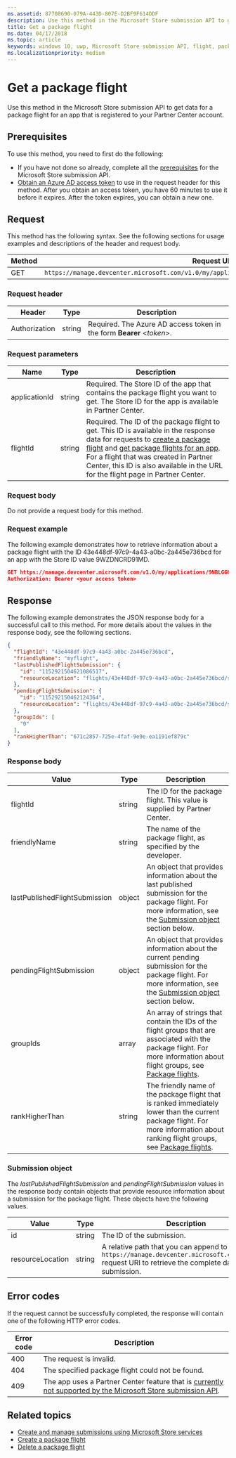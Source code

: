 ```yaml
---
ms.assetid: 87708690-079A-443D-807E-D2BF9F614DDF
description: Use this method in the Microsoft Store submission API to get data for a package flight for an app that is registered to your Partner Center account.
title: Get a package flight
ms.date: 04/17/2018
ms.topic: article
keywords: windows 10, uwp, Microsoft Store submission API, flight, package flight
ms.localizationpriority: medium
---
```

# Get a package flight

Use this method in the Microsoft Store submission API to get data for a package flight for an app that is registered to your Partner Center account.

## Prerequisites

To use this method, you need to first do the following:

* If you have not done so already, complete all the [prerequisites](create-and-manage-submissions-using-windows-store-services.md#prerequisites) for the Microsoft Store submission API.
* [Obtain an Azure AD access token](create-and-manage-submissions-using-windows-store-services.md#obtain-an-azure-ad-access-token) to use in the request header for this method. After you obtain an access token, you have 60 minutes to use it before it expires. After the token expires, you can obtain a new one.

## Request

This method has the following syntax. See the following sections for usage examples and descriptions of the header and request body.

| Method | Request URI                                                      |
|--------|------------------------------------------------------------------|
| GET    | `https://manage.devcenter.microsoft.com/v1.0/my/applications/{applicationId}/flights/{flightId}` |


### Request header

| Header        | Type   | Description                                                                 |
|---------------|--------|-----------------------------------------------------------------------------|
| Authorization | string | Required. The Azure AD access token in the form **Bearer** &lt;*token*&gt;. |


### Request parameters

| Name        | Type   | Description                                                                 |
|---------------|--------|-----------------------------------------------------------------------------|
| applicationId | string | Required. The Store ID of the app that contains the package flight you want to get. The Store ID for the app is available in Partner Center.  |
| flightId | string | Required. The ID of the package flight to get. This ID is available in the response data for requests to [create a package flight](create-a-flight.md) and [get package flights for an app](get-flights-for-an-app.md). For a flight that was created in Partner Center, this ID is also available in the URL for the flight page in Partner Center.  |


### Request body

Do not provide a request body for this method.

### Request example

The following example demonstrates how to retrieve information about a package flight with the ID 43e448df-97c9-4a43-a0bc-2a445e736bcd for an app with the Store ID value 9WZDNCRD91MD.

```json
GET https://manage.devcenter.microsoft.com/v1.0/my/applications/9NBLGGH4R315/flights/43e448df-97c9-4a43-a0bc-2a445e736bcd HTTP/1.1
Authorization: Bearer <your access token>
```

## Response

The following example demonstrates the JSON response body for a successful call to this method. For more details about the values in the response body, see the following sections.

```json
{
  "flightId": "43e448df-97c9-4a43-a0bc-2a445e736bcd",
  "friendlyName": "myflight",
  "lastPublishedFlightSubmission": {
    "id": "1152921504621086517",
    "resourceLocation": "flights/43e448df-97c9-4a43-a0bc-2a445e736bcd/submissions/1152921504621086517"
  },
  "pendingFlightSubmission": {
    "id": "115292150462124364",
    "resourceLocation": "flights/43e448df-97c9-4a43-a0bc-2a445e736bcd/submissions/1152921504621243647"
  },
  "groupIds": [
    "0"
  ],
  "rankHigherThan": "671c2857-725e-4faf-9e9e-ea1191ef879c"
}
```

### Response body

| Value      | Type   | Description                                                                                                                                                                                                                                                                         |
|------------|--------|----------------------------------------------------------------------------------------------------------------------------------------------------------------------------------------------------------------------------------------------------------------------------------------|
| flightId            | string  | The ID for the package flight. This value is supplied by Partner Center.  |
| friendlyName           | string  | The name of the package flight, as specified by the developer.   |  
| lastPublishedFlightSubmission       | object | An object that provides information about the last published submission for the package flight. For more information, see the [Submission object](#submission_object) section below.  |
| pendingFlightSubmission        | object  |  An object that provides information about the current pending submission for the package flight. For more information, see the [Submission object](#submission_object) section below.  |   
| groupIds           | array  | An array of strings that contain the IDs of the flight groups that are associated with the package flight. For more information about flight groups, see [Package flights](../publish/package-flights.md).   |
| rankHigherThan           | string  | The friendly name of the package flight that is ranked immediately lower than the current package flight. For more information about ranking flight groups, see [Package flights](../publish/package-flights.md).  |


<span id="submission_object" />

### Submission object

The *lastPublishedFlightSubmission* and *pendingFlightSubmission* values in the response body contain objects that provide resource information about a submission for the package flight. These objects have the following values.

| Value           | Type    | Description                                                                                                                                                                                                                          |
|-----------------|---------|--------------------------------------------------------------------------------------------------------------------------------------------------------------------------------------------------------------------------------------|
| id            | string  | The ID of the submission.    |
| resourceLocation   | string  | A relative path that you can append to the base `https://manage.devcenter.microsoft.com/v1.0/my/` request URI to retrieve the complete data for the submission.               |


## Error codes

If the request cannot be successfully completed, the response will contain one of the following HTTP error codes.

| Error code |  Description     |
|--------|---------------------  |
| 400  | The request is invalid. |
| 404  | The specified package flight could not be found.   |   
| 409  | The app uses a Partner Center feature that is [currently not supported by the Microsoft Store submission API](create-and-manage-submissions-using-windows-store-services.md#not_supported). |                                                                                                 


## Related topics

* [Create and manage submissions using Microsoft Store services](create-and-manage-submissions-using-windows-store-services.md)
* [Create a package flight](create-a-flight.md)
* [Delete a package flight](delete-a-flight.md)
